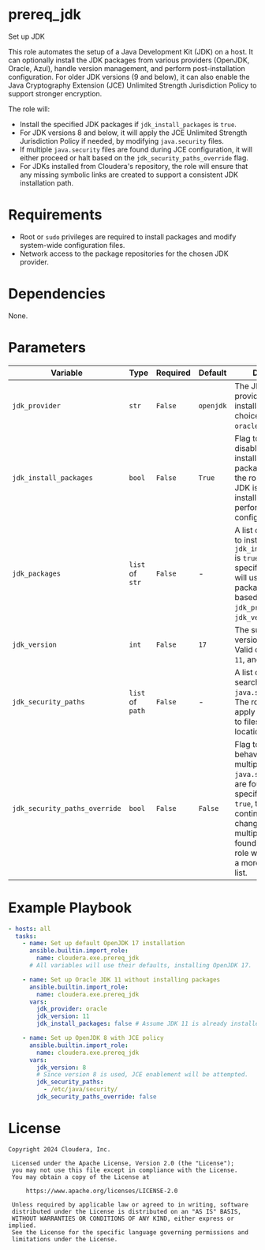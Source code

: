 # prereq_jdk

Set up JDK

This role automates the setup of a Java Development Kit (JDK) on a host. It can optionally install the JDK packages from various providers (OpenJDK, Oracle, Azul), handle version management, and perform post-installation configuration. For older JDK versions (9 and below), it can also enable the Java Cryptography Extension (JCE) Unlimited Strength Jurisdiction Policy to support stronger encryption.

The role will:
- Install the specified JDK packages if `jdk_install_packages` is `true`.
- For JDK versions 8 and below, it will apply the JCE Unlimited Strength Jurisdiction Policy if needed, by modifying `java.security` files.
- If multiple `java.security` files are found during JCE configuration, it will either proceed or halt based on the `jdk_security_paths_override` flag.
- For JDKs installed from Cloudera's repository, the role will ensure that any missing symbolic links are created to support a consistent JDK installation path.

# Requirements

- Root or `sudo` privileges are required to install packages and modify system-wide configuration files.
- Network access to the package repositories for the chosen JDK provider.

# Dependencies

None.

# Parameters

| Variable | Type | Required | Default | Description |
| --- | --- | --- | --- | --- |
| `jdk_provider` | `str` | `False` | `openjdk` | The JDK vendor or provider to use for installation. Valid choices are `openjdk`, `oracle`, and `azul`. |
| `jdk_install_packages` | `bool` | `False` | `True` | Flag to enable or disable the installation of JDK packages. If `false`, the role will assume a JDK is already installed and will only perform configuration tasks. |
| `jdk_packages` | `list` of `str` | `False` | - | A list of OS packages to install if `jdk_install_packages` is `true`. If not specified, the role will use default package names based on `jdk_provider` and `jdk_version`. |
| `jdk_version` | `int` | `False` | `17` | The supported JDK version to install. Valid choices are `8`, `11`, and `17`. |
| `jdk_security_paths` | `list` of `path` | `False` | - | A list of paths to search for `java.security` files. The role will only apply JCE changes to files in these locations. |
| `jdk_security_paths_override` | `bool` | `False` | `False` | Flag to control behavior when multiple `java.security` files are found in the specified paths. If `true`, the role will continue with JCE changes even if multiple files are found. If `false`, the role will fail, requiring a more specific path list. |

# Example Playbook

```yaml
- hosts: all
  tasks:
    - name: Set up default OpenJDK 17 installation
      ansible.builtin.import_role:
        name: cloudera.exe.prereq_jdk
      # All variables will use their defaults, installing OpenJDK 17.

    - name: Set up Oracle JDK 11 without installing packages
      ansible.builtin.import_role:
        name: cloudera.exe.prereq_jdk
      vars:
        jdk_provider: oracle
        jdk_version: 11
        jdk_install_packages: false # Assume JDK 11 is already installed

    - name: Set up OpenJDK 8 with JCE policy
      ansible.builtin.import_role:
        name: cloudera.exe.prereq_jdk
      vars:
        jdk_version: 8
        # Since version 8 is used, JCE enablement will be attempted.
        jdk_security_paths:
          - /etc/java/security/
        jdk_security_paths_override: false
```

# License

```
Copyright 2024 Cloudera, Inc.

 Licensed under the Apache License, Version 2.0 (the "License");
 you may not use this file except in compliance with the License.
 You may obtain a copy of the License at

     https://www.apache.org/licenses/LICENSE-2.0

 Unless required by applicable law or agreed to in writing, software
 distributed under the License is distributed on an "AS IS" BASIS,
 WITHOUT WARRANTIES OR CONDITIONS OF ANY KIND, either express or implied.
 See the License for the specific language governing permissions and
 limitations under the License.
```
